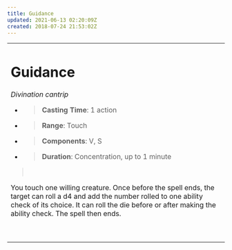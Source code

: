```yaml
---
title: Guidance
updated: 2021-06-13 02:20:09Z
created: 2018-07-24 21:53:02Z
---
```


<table><tbody><tr class="odd"><td><h1 id="guidance"><strong>Guidance</strong></h1><p><em>Divination cantrip</em></p><ul><li><blockquote><p><strong>Casting Time</strong>: 1 action</p></blockquote></li><li><blockquote><p><strong>Range</strong>: Touch</p></blockquote></li><li><blockquote><p><strong>Components</strong>: V, S</p></blockquote></li><li><blockquote><p><strong>Duration</strong>: Concentration, up to 1 minute</p></blockquote></li></ul><blockquote><p> </p></blockquote><p>You touch one willing creature. Once before the spell ends, the target can roll a d4 and add the number rolled to one ability check of its choice. It can roll the die before or after making the ability check. The spell then ends.</p><p> </p></td></tr></tbody></table>